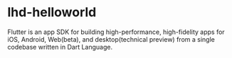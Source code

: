 # lhd-helloworld
Flutter is an app SDK for building high-performance, high-fidelity apps for iOS, Android, Web(beta), and desktop(technical preview) from a single codebase written in Dart Language.
